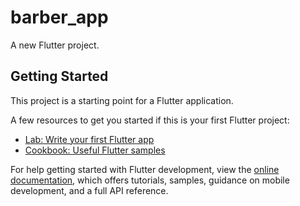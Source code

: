 # barber_app

A new Flutter project.

## Getting Started

This project is a starting point for a Flutter application.
<!-- data => All server responces and exceptions will be handle by data folder -->
<!-- res => All resources like colors,fonts,Strings will be handle by this folder-->
<!-- repository => screen having apis, then all apis of that screen will be made in screen repository--> 
<!-- utils => -->

A few resources to get you started if this is your first Flutter project:

- [Lab: Write your first Flutter app](https://docs.flutter.dev/get-started/codelab)
- [Cookbook: Useful Flutter samples](https://docs.flutter.dev/cookbook)

For help getting started with Flutter development, view the
[online documentation](https://docs.flutter.dev/), which offers tutorials,
samples, guidance on mobile development, and a full API reference.
